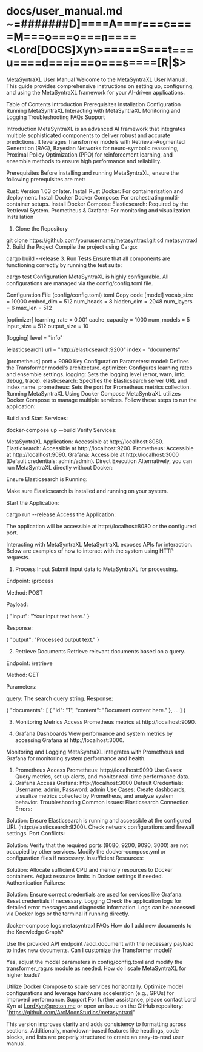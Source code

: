 # docs/user_manual.md ~=#######D]====A===r===c====M===o===o===n====<Lord[DOCS]Xyn>=====S===t===u====d===i===o===s====[R|$>
MetaSyntraXL User Manual
Welcome to the MetaSyntraXL User Manual. This guide provides comprehensive instructions on setting up, configuring, and using the MetaSyntraXL framework for your AI-driven applications.

Table of Contents
Introduction
Prerequisites
Installation
Configuration
Running MetaSyntraXL
Interacting with MetaSyntraXL
Monitoring and Logging
Troubleshooting
FAQs
Support

Introduction
MetaSyntraXL is an advanced AI framework that integrates multiple sophisticated components to deliver robust and accurate predictions. It leverages Transformer models with Retrieval-Augmented Generation (RAG), Bayesian Networks for neuro-symbolic reasoning, Proximal Policy Optimization (PPO) for reinforcement learning, and ensemble methods to ensure high performance and reliability.

Prerequisites
Before installing and running MetaSyntraXL, ensure the following prerequisites are met:

Rust: Version 1.63 or later. Install Rust
Docker: For containerization and deployment. Install Docker
Docker Compose: For orchestrating multi-container setups. Install Docker Compose
Elasticsearch: Required by the Retrieval System.
Prometheus & Grafana: For monitoring and visualization.
Installation
1. Clone the Repository

git clone https://github.com/yourusername/metasyntraxl.git
cd metasyntraxl
2. Build the Project
Compile the project using Cargo:


cargo build --release
3. Run Tests
Ensure that all components are functioning correctly by running the test suite:


cargo test
Configuration
MetaSyntraXL is highly configurable. All configurations are managed via the config/config.toml file.

Configuration File (config/config.toml)
toml
Copy code
[model]
vocab_size = 10000
embed_dim = 512
num_heads = 8
hidden_dim = 2048
num_layers = 6
max_len = 512

[optimizer]
learning_rate = 0.001
cache_capacity = 1000
num_models = 5
input_size = 512
output_size = 10

[logging]
level = "info"

[elasticsearch]
url = "http://elasticsearch:9200"
index = "documents"

[prometheus]
port = 9090
Key Configuration Parameters:
model: Defines the Transformer model's architecture.
optimizer: Configures learning rates and ensemble settings.
logging: Sets the logging level (error, warn, info, debug, trace).
elasticsearch: Specifies the Elasticsearch server URL and index name.
prometheus: Sets the port for Prometheus metrics collection.
Running MetaSyntraXL
Using Docker Compose
MetaSyntraXL utilizes Docker Compose to manage multiple services. Follow these steps to run the application:

Build and Start Services:


docker-compose up --build
Verify Services:

MetaSyntraXL Application: Accessible at http://localhost:8080.
Elasticsearch: Accessible at http://localhost:9200.
Prometheus: Accessible at http://localhost:9090.
Grafana: Accessible at http://localhost:3000 (Default credentials: admin/admin).
Direct Execution
Alternatively, you can run MetaSyntraXL directly without Docker:

Ensure Elasticsearch is Running:

Make sure Elasticsearch is installed and running on your system.

Start the Application:


cargo run --release
Access the Application:

The application will be accessible at http://localhost:8080 or the configured port.

Interacting with MetaSyntraXL
MetaSyntraXL exposes APIs for interaction. Below are examples of how to interact with the system using HTTP requests.

1. Process Input
Submit input data to MetaSyntraXL for processing.

Endpoint: /process

Method: POST

Payload:

{
  "input": "Your input text here."
}

Response:

{
  "output": "Processed output text."
}

2. Retrieve Documents
Retrieve relevant documents based on a query.

Endpoint: /retrieve

Method: GET

Parameters:

query: The search query string.
Response:


{
  "documents": [
    {
      "id": "1",
      "content": "Document content here."
    },
    ...
  ]
}

3. Monitoring Metrics
Access Prometheus metrics at http://localhost:9090.

4. Grafana Dashboards
View performance and system metrics by accessing Grafana at http://localhost:3000.

Monitoring and Logging
MetaSyntraXL integrates with Prometheus and Grafana for monitoring system performance and health.

1. Prometheus
Access Prometheus: http://localhost:9090
Use Cases: Query metrics, set up alerts, and monitor real-time performance data.
2. Grafana
Access Grafana: http://localhost:3000
Default Credentials: Username: admin, Password: admin
Use Cases: Create dashboards, visualize metrics collected by Prometheus, and analyze system behavior.
Troubleshooting
Common Issues:
Elasticsearch Connection Errors:

Solution: Ensure Elasticsearch is running and accessible at the configured URL (http://elasticsearch:9200). Check network configurations and firewall settings.
Port Conflicts:

Solution: Verify that the required ports (8080, 9200, 9090, 3000) are not occupied by other services. Modify the docker-compose.yml or configuration files if necessary.
Insufficient Resources:

Solution: Allocate sufficient CPU and memory resources to Docker containers. Adjust resource limits in Docker settings if needed.
Authentication Failures:

Solution: Ensure correct credentials are used for services like Grafana. Reset credentials if necessary.
Logging
Check the application logs for detailed error messages and diagnostic information. Logs can be accessed via Docker logs or the terminal if running directly.

docker-compose logs metasyntraxl
FAQs
How do I add new documents to the Knowledge Graph?

Use the provided API endpoint /add_document with the necessary payload to index new documents.
Can I customize the Transformer model?

Yes, adjust the model parameters in config/config.toml and modify the transformer_rag.rs module as needed.
How do I scale MetaSyntraXL for higher loads?

Utilize Docker Compose to scale services horizontally. Optimize model configurations and leverage hardware acceleration (e.g., GPUs) for improved performance.
Support
For further assistance, please contact Lord Xyn at LordXyn@proton.me or open an issue on the GitHub repository: "https://github.com/ArcMoonStudios/metasyntraxl"

This version improves clarity and adds consistency to formatting across sections. Additionally, markdown-based features like headings, code blocks, and lists are properly structured to create an easy-to-read user manual.